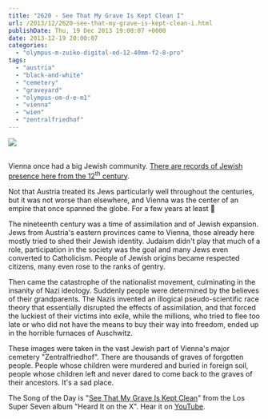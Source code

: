 ```yaml
---
title: "2620 - See That My Grave Is Kept Clean I"
url: /2013/12/2620-see-that-my-grave-is-kept-clean-i.html
publishDate: Thu, 19 Dec 2013 19:00:07 +0000
date: 2013-12-19 20:00:07
categories: 
  - "olympus-m-zuiko-digital-ed-12-40mm-f2-8-pro"
tags: 
  - "austria"
  - "black-and-white"
  - "cemetery"
  - "graveyard"
  - "olympus-om-d-e-m1"
  - "vienna"
  - "wien"
  - "zentralfriedhof"
---
```

<div class="container">
<div class="center"><a target="_blank" href="https://d25zfm9zpd7gm5.cloudfront.net/1200x1200/2013/20131216_151106_lr.jpg"><img src="https://d25zfm9zpd7gm5.cloudfront.net/0600x0600/2013/20131216_151106_lr.jpg" /></a></div>
</div>
<br />

Vienna once had a big Jewish community. <a href="http://en.wikipedia.org/wiki/History_of_the_Jews_in_Vienna" target="_blank">There are records of Jewish presence here from the 12<sup>th</sup> century</a>. 

Not that Austria treated its Jews particularly well throughout the centuries, but it was not worse than elsewhere, and Vienna was the center of an empire that once spanned the globe. For a few years at least 🙂

<a target="_blank" href="https://d25zfm9zpd7gm5.cloudfront.net/1200x1200/2013/20131216_150909_lr.jpg"><img style="margin: 0pt 10px 0pt 0px; float: left;" src="https://d25zfm9zpd7gm5.cloudfront.net/0150x0150/2013/20131216_150909_lr.jpg" alt="" border="0" /></a> The nineteenth century was a time of assimilation and of Jewish expansion. Jews from Austria's eastern provinces came to Vienna, those already here mostly tried to shed their Jewish identity. Judaism didn't play that much of a role, participation in the society was the goal and many Jews even converted to Catholicism. People of Jewish origins became respected citizens, many even rose to the ranks of gentry.

<a target="_blank" href="https://d25zfm9zpd7gm5.cloudfront.net/1200x1200/2013/20131216_151238-Edit_lr.jpg"><img style="margin: 0pt 0px 0pt 10px; float: right;" src="https://d25zfm9zpd7gm5.cloudfront.net/0150x0150/2013/20131216_151238-Edit_lr.jpg" alt="" border="0" /></a> Then came the catastrophe of the nationalist movement, culminating in the insanity of Nazi ideology. Suddenly people were determined by the believes of their grandparents. The Nazis invented an illogical pseudo-scientific race theory that essentially disrupted the effects of assimilation, and that forced the luckiest of their victims into exile, while the millions, who tried to flee too late or who did not have the means to buy their way into freedom, ended up in the horrible furnaces of Auschwitz.

 These images were taken in the vast Jewish part of Vienna's major cemetery "Zentralfriedhof". There are thousands of graves of forgotten people. People whose children were murdered and buried in foreign soil, people whose children left and never dared to come back to the graves of their ancestors. It's a sad place.

The Song of the Day is "<a href="http://www.lyricsmode.com/lyrics/b/blind_lemon_jefferson/see_that_my_grave_is_kept_clean.html" target="_blank">See That My Grave Is Kept Clean</a>" from the Los Super Seven album "Heard It on the X". Hear it on <a href="http://www.youtube.com/watch?v=KLTckTHpsEE" target="_blank">YouTube</a>.
